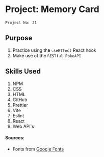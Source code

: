 # Project: Memory Card

`Project No: 21`

## Purpose

1. Practice using the `useEffect` React hook
2. Make use of the `RESTful PokeAPI`

## Skills Used

1. NPM
2. CSS
3. HTML
4. GitHub
5. Prettier
6. Vite
7. Eslint
8. React
9. Web API's

#### Sources:

- Fonts from <a rel="noreferrer" target="_blank" href="https://fonts.google.com/">Google Fonts</a>
